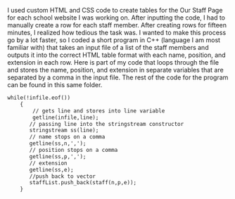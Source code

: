 I used custom HTML and CSS code to create tables for the Our Staff Page for each school website I was working on. After inputting the code, I had 
to manually create a row for each staff member. After creating rows for fifteen minutes, I realized how tedious the task was.
I wanted to make this process go by a lot faster, so I coded a short program in C++ 
(language I am most familiar with) that takes an input file of a list of the staff members and outputs it into the correct 
HTML table format with each name, position, and extension in each row. 
Here is part of my code that loops through the file and stores the name, position, and extension in separate variables that are 
separated by a comma in the input file. The rest of the code for the program can be found in this same folder. 
```HTML
while(!infile.eof())
    {
        // gets line and stores into line variable
        getline(infile,line);
       // passing line into the stringstream constructor
       stringstream ss(line);
       // name stops on a comma 
       getline(ss,n,','); 
       // position stops on a comma
       getline(ss,p,',');
       // extension
       getline(ss,e);
       //push back to vector
       staffList.push_back(staff(n,p,e));
    }
```

